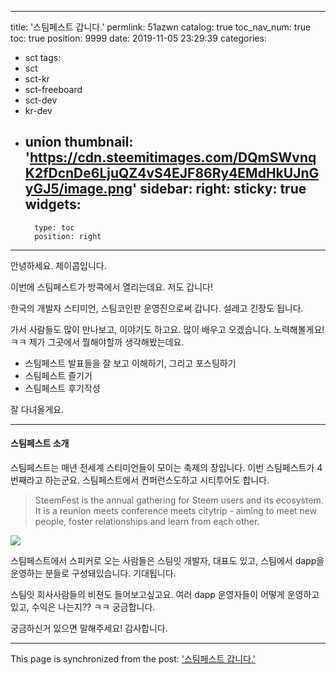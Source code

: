 
---
title: '스팀페스트 갑니다.'
permlink: 51azwn
catalog: true
toc_nav_num: true
toc: true
position: 9999
date: 2019-11-05 23:29:39
categories:
- sct
tags:
- sct
- sct-kr
- sct-freeboard
- sct-dev
- kr-dev
- union
thumbnail: 'https://cdn.steemitimages.com/DQmSWvnqK2fDcnDe6LjuQZ4vS4EJF86Ry4EMdHkUJnGyGJ5/image.png'
sidebar:
    right:
        sticky: true
widgets:
    -
        type: toc
        position: right
---


안녕하세요. 제이콥입니다.


이번에 스팀페스트가 방콕에서 열리는데요. 저도 갑니다!


한국의 개발자 스티미언, 스팀코인판 운영진으로써 갑니다. 설레고 긴장도 됩니다.


가서 사람들도 많이 만나보고, 이야기도 하고요. 많이 배우고 오겠습니다. 노력해볼게요! ㅋㅋ 제가 그곳에서 뭘해야할까 생각해봤는데요.


* 스팀페스트 발표들을 잘 보고 이해하기, 그리고 포스팅하기
* 스팀페스트 즐기기
* 스팀페스트 후기작성


잘 다녀올게요.


---


#### 스팀페스트 소개


스팀페스트는 매년 전세계 스티미언들이 모이는 축제의 장입니다. 이번 스팀페스트가 4번째라고 하는군요. 스팀페스트에서 컨퍼런스도하고 시티투어도 합니다.


> SteemFest is the annual gathering for Steem users and its ecosystem. It is a reunion meets conference meets citytrip - aiming to meet new people, foster relationships and learn from each other.




![](https://cdn.steemitimages.com/DQmSWvnqK2fDcnDe6LjuQZ4vS4EJF86Ry4EMdHkUJnGyGJ5/image.png)


스팀페스트에서 스피커로 오는 사람들은 스팀잇 개발자, 대표도 있고, 스팀에서 dapp을 운영하는 분들로 구성돼있습니다. 기대됩니다.


스팀잇 회사사람들의 비젼도 들어보고싶고요. 여러 dapp 운영자들이 어떻게 운영하고있고, 수익은 나는지?? ㅋㅋ 궁금합니다.

궁금하신거 있으면 말해주세요! 감사합니다.

- - -

This page is synchronized from the post: ['스팀페스트 갑니다.'](https://steemit.com/@jacobyu/51azwn)
